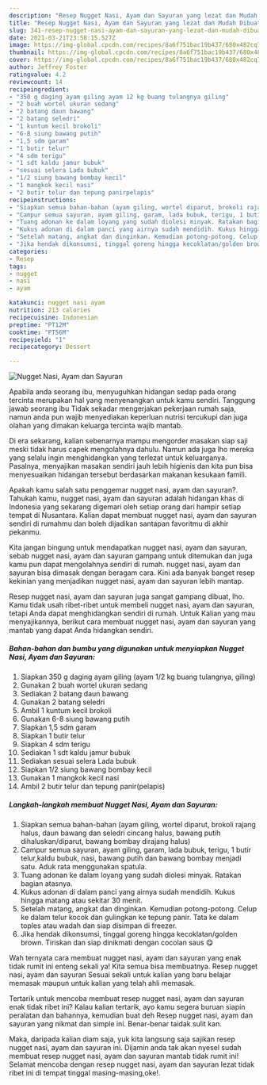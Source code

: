```yaml
---
description: "Resep Nugget Nasi, Ayam dan Sayuran yang lezat dan Mudah Dibuat"
title: "Resep Nugget Nasi, Ayam dan Sayuran yang lezat dan Mudah Dibuat"
slug: 341-resep-nugget-nasi-ayam-dan-sayuran-yang-lezat-dan-mudah-dibuat
date: 2021-03-21T23:58:15.527Z
image: https://img-global.cpcdn.com/recipes/8a6f751bac19b437/680x482cq70/nugget-nasi-ayam-dan-sayuran-foto-resep-utama.jpg
thumbnail: https://img-global.cpcdn.com/recipes/8a6f751bac19b437/680x482cq70/nugget-nasi-ayam-dan-sayuran-foto-resep-utama.jpg
cover: https://img-global.cpcdn.com/recipes/8a6f751bac19b437/680x482cq70/nugget-nasi-ayam-dan-sayuran-foto-resep-utama.jpg
author: Jeffrey Foster
ratingvalue: 4.2
reviewcount: 14
recipeingredient:
- "350 g daging ayam giling ayam 12 kg buang tulangnya giling"
- "2 buah wortel ukuran sedang"
- "2 batang daun bawang"
- "2 batang seledri"
- "1 kuntum kecil brokoli"
- "6-8 siung bawang putih"
- "1,5 sdm garam"
- "1 butir telur"
- "4 sdm terigu"
- "1 sdt kaldu jamur bubuk"
- "sesuai selera Lada bubuk"
- "1/2 siung bawang bombay kecil"
- "1 mangkok kecil nasi"
- "2 butir telur dan tepung panirpelapis"
recipeinstructions:
- "Siapkan semua bahan-bahan (ayam giling, wortel diparut, brokoli rajang halus, daun bawang dan seledri cincang halus, bawang putih dihaluskan/diparut, bawang bombay dirajang halus)"
- "Campur semua sayuran, ayam giling, garam, lada bubuk, terigu, 1 butir telur,kaldu bubuk, nasi, bawang putih dan bawang bombay menjadi satu. Aduk rata menggunakan spatula."
- "Tuang adonan ke dalam loyang yang sudah diolesi minyak. Ratakan bagian atasnya."
- "Kukus adonan di dalam panci yang airnya sudah mendidih. Kukus hingga matang atau sekitar 30 menit."
- "Setelah matang, angkat dan dinginkan. Kemudian potong-potong. Celup ke dalam telur kocok dan gulingkan ke tepung panir. Tata ke dalam toples atau wadah dan siap disimpan di freezer."
- "Jika hendak dikonsumsi, tinggal goreng hingga kecoklatan/golden brown. Tiriskan dan siap dinikmati dengan cocolan saus 😋"
categories:
- Resep
tags:
- nugget
- nasi
- ayam

katakunci: nugget nasi ayam 
nutrition: 213 calories
recipecuisine: Indonesian
preptime: "PT12M"
cooktime: "PT56M"
recipeyield: "1"
recipecategory: Dessert

---
```



![Nugget Nasi, Ayam dan Sayuran](https://img-global.cpcdn.com/recipes/8a6f751bac19b437/680x482cq70/nugget-nasi-ayam-dan-sayuran-foto-resep-utama.jpg)

Apabila anda seorang ibu, menyuguhkan hidangan sedap pada orang tercinta merupakan hal yang menyenangkan untuk kamu sendiri. Tanggung jawab seorang ibu Tidak sekadar mengerjakan pekerjaan rumah saja, namun anda pun wajib menyediakan keperluan nutrisi tercukupi dan juga olahan yang dimakan keluarga tercinta wajib mantab.

Di era  sekarang, kalian sebenarnya mampu mengorder masakan siap saji meski tidak harus capek mengolahnya dahulu. Namun ada juga lho mereka yang selalu ingin menghidangkan yang terlezat untuk keluarganya. Pasalnya, menyajikan masakan sendiri jauh lebih higienis dan kita pun bisa menyesuaikan hidangan tersebut berdasarkan makanan kesukaan famili. 



Apakah kamu salah satu penggemar nugget nasi, ayam dan sayuran?. Tahukah kamu, nugget nasi, ayam dan sayuran adalah hidangan khas di Indonesia yang sekarang digemari oleh setiap orang dari hampir setiap tempat di Nusantara. Kalian dapat membuat nugget nasi, ayam dan sayuran sendiri di rumahmu dan boleh dijadikan santapan favoritmu di akhir pekanmu.

Kita jangan bingung untuk mendapatkan nugget nasi, ayam dan sayuran, sebab nugget nasi, ayam dan sayuran gampang untuk ditemukan dan juga kamu pun dapat mengolahnya sendiri di rumah. nugget nasi, ayam dan sayuran bisa dimasak dengan beragam cara. Kini ada banyak banget resep kekinian yang menjadikan nugget nasi, ayam dan sayuran lebih mantap.

Resep nugget nasi, ayam dan sayuran juga sangat gampang dibuat, lho. Kamu tidak usah ribet-ribet untuk membeli nugget nasi, ayam dan sayuran, tetapi Anda dapat menghidangkan sendiri di rumah. Untuk Kalian yang mau menyajikannya, berikut cara membuat nugget nasi, ayam dan sayuran yang mantab yang dapat Anda hidangkan sendiri.

<!--inarticleads1-->

##### Bahan-bahan dan bumbu yang digunakan untuk menyiapkan Nugget Nasi, Ayam dan Sayuran:

1. Siapkan 350 g daging ayam giling (ayam 1/2 kg buang tulangnya, giling)
1. Gunakan 2 buah wortel ukuran sedang
1. Sediakan 2 batang daun bawang
1. Gunakan 2 batang seledri
1. Ambil 1 kuntum kecil brokoli
1. Gunakan 6-8 siung bawang putih
1. Siapkan 1,5 sdm garam
1. Siapkan 1 butir telur
1. Siapkan 4 sdm terigu
1. Sediakan 1 sdt kaldu jamur bubuk
1. Sediakan sesuai selera Lada bubuk
1. Siapkan 1/2 siung bawang bombay kecil
1. Gunakan 1 mangkok kecil nasi
1. Ambil 2 butir telur dan tepung panir(pelapis)




<!--inarticleads2-->

##### Langkah-langkah membuat Nugget Nasi, Ayam dan Sayuran:

1. Siapkan semua bahan-bahan (ayam giling, wortel diparut, brokoli rajang halus, daun bawang dan seledri cincang halus, bawang putih dihaluskan/diparut, bawang bombay dirajang halus)
1. Campur semua sayuran, ayam giling, garam, lada bubuk, terigu, 1 butir telur,kaldu bubuk, nasi, bawang putih dan bawang bombay menjadi satu. Aduk rata menggunakan spatula.
1. Tuang adonan ke dalam loyang yang sudah diolesi minyak. Ratakan bagian atasnya.
1. Kukus adonan di dalam panci yang airnya sudah mendidih. Kukus hingga matang atau sekitar 30 menit.
1. Setelah matang, angkat dan dinginkan. Kemudian potong-potong. Celup ke dalam telur kocok dan gulingkan ke tepung panir. Tata ke dalam toples atau wadah dan siap disimpan di freezer.
1. Jika hendak dikonsumsi, tinggal goreng hingga kecoklatan/golden brown. Tiriskan dan siap dinikmati dengan cocolan saus 😋




Wah ternyata cara membuat nugget nasi, ayam dan sayuran yang enak tidak rumit ini enteng sekali ya! Kita semua bisa membuatnya. Resep nugget nasi, ayam dan sayuran Sesuai sekali untuk kalian yang baru belajar memasak maupun untuk kalian yang telah ahli memasak.

Tertarik untuk mencoba membuat resep nugget nasi, ayam dan sayuran enak tidak ribet ini? Kalau kalian tertarik, ayo kamu segera buruan siapin peralatan dan bahannya, kemudian buat deh Resep nugget nasi, ayam dan sayuran yang nikmat dan simple ini. Benar-benar taidak sulit kan. 

Maka, daripada kalian diam saja, yuk kita langsung saja sajikan resep nugget nasi, ayam dan sayuran ini. Dijamin anda tak akan nyesel sudah membuat resep nugget nasi, ayam dan sayuran mantab tidak rumit ini! Selamat mencoba dengan resep nugget nasi, ayam dan sayuran lezat tidak ribet ini di tempat tinggal masing-masing,oke!.

